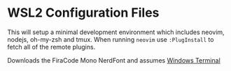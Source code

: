 # WSL2 Configuration Files

This will setup a minimal development environment which includes neovim, nodejs, oh-my-zsh and tmux.  When running `neovim` use `:PlugInstall` to fetch all of the remote plugins.

Downloads the FiraCode Mono NerdFont and assumes [Windows Terminal](https://www.microsoft.com/en-us/p/windows-terminal/9n0dx20hk701#activetab=pivot:overviewtab)
